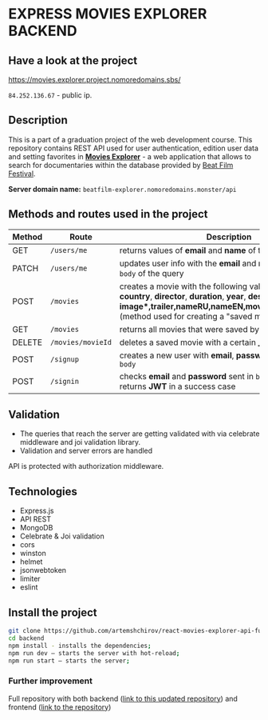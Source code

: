 # EXPRESS MOVIES EXPLORER BACKEND

## Have a look at the project

<https://movies.explorer.project.nomoredomains.sbs/>

`84.252.136.67` - public ip.

## Description

This is a part of a graduation project of the web development course. This repository contains REST API used for user authentication, edition user data and setting favorites in [**Movies Explorer**](https://github.com/artemshchirov/react-movies-explorer-api-full) - a web application that allows to search for documentaries within the database provided by [Beat Film Festival](https://en.beatfilmfestival.ru/).

**Server domain name:**
`beatfilm-explorer.nomoredomains.monster/api`

## Methods and routes used in the project

| Method | Route             | Description                                                                                                                                                                                                                                                |
| ------ | ----------------- | ---------------------------------------------------------------------------------------------------------------------------------------------------------------------------------------------------------------------------------------------------------- |
| GET    | `/users/me`       | returns values of **email** and **name** of the current user                                                                                                                                                                                               |
| PATCH  | `/users/me`       | updates user info with the **email** and **имя** passed in the `body` of the query                                                                                                                                                                         |
| POST   | `/movies`         | creates a movie with the following values set in the `body` **country**, **director**, **duration**, **year**, **description**, **image\*,**trailer**,**nameRU**,**nameEN**,**movieId**and**thumbnail\*\* (method used for creating a "saved movies" page) |
| GET    | `/movies`         | returns all movies that were saved by the user                                                                                                                                                                                                             |
| DELETE | `/movies/movieId` | deletes a saved movie with a certain **\_id**                                                                                                                                                                                                              |
| POST   | `/signup`         | creates a new user with **email**, **password**, **name** set in `body`                                                                                                                                                                                    |
| POST   | `/signin`         | checks **email** and **password** sent in `body` for validity and returns **JWT** in a success case                                                                                                                                                        |

## Validation

- The queries that reach the server are getting validated with via celebrate middleware and joi validation library.
- Validation and server errors are handled

API is protected with authorization middleware.

## Technologies

- Express.js
- API REST
- MongoDB
- Celebrate & Joi validation
- cors
- winston
- helmet
- jsonwebtoken
- limiter
- eslint

## Install the project

```bash
git clone https://github.com/artemshchirov/react-movies-explorer-api-full.git
cd backend
npm install - installs the dependencies;
npm run dev — starts the server with hot-reload;
npm run start — starts the server;
```

### Further improvement

Full repository with both backend ([link to this updated repository](https://github.com/artemshchirov/react-movies-explorer-api-full)) and frontend ([link to the repository](https://github.com/artemshchirov/react-movies-explorer-api-full/tree/main/frontend))
